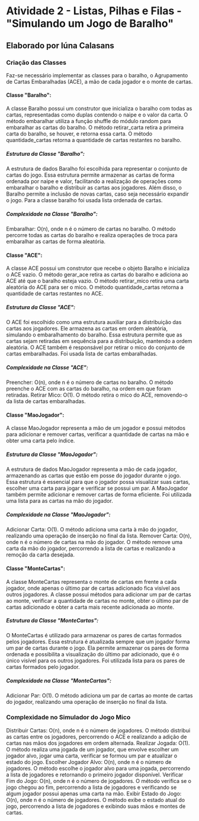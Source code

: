 # Atividade 2 - Listas, Pilhas e Filas - "Simulando um Jogo de Baralho"

## Elaborado por Iúna Calasans

### Criação das Classes

Faz-se necessário implementar as classes para o baralho, o Agrupamento de Cartas Embaralhadas (ACE), a mão de cada jogador e o monte de cartas.

#### Classe "Baralho":

A classe Baralho possui um construtor que inicializa o baralho com todas as cartas, representadas como duplas contendo o naipe e o valor da carta. O método embaralhar utiliza a função shuffle do módulo random para embaralhar as cartas do baralho. O método retirar_carta retira a primeira carta do baralho, se houver, e retorna essa carta. O método quantidade_cartas retorna a quantidade de cartas restantes no baralho.

##### Estrutura da Classe "Baralho":

A estrutura de dados Baralho foi escolhida para representar o conjunto de cartas do jogo. Essa estrutura permite armazenar as cartas de forma ordenada por naipe e valor, facilitando a realização de operações como embaralhar o baralho e distribuir as cartas aos jogadores. Além disso, o Baralho permite a inclusão de novas cartas, caso seja necessário expandir o jogo. Para a classe baralho foi usada lista ordenada de cartas.

##### Complexidade na Classe "Baralho":

Embaralhar: O(n), onde n é o número de cartas no baralho. O método percorre todas as cartas do baralho e realiza operações de troca para embaralhar as cartas de forma aleatória.

#### Classe "ACE":

A classe ACE possui um construtor que recebe o objeto Baralho e inicializa o ACE vazio. O método gerar_ace retira as cartas do baralho e adiciona ao ACE até que o baralho esteja vazio. O método retirar_mico retira uma carta aleatória do ACE para ser o mico. O método quantidade_cartas retorna a quantidade de cartas restantes no ACE.

##### Estrutura da Classe "ACE":

O ACE foi escolhido como uma estrutura auxiliar para a distribuição das cartas aos jogadores. Ele armazena as cartas em ordem aleatória, simulando o embaralhamento do baralho. Essa estrutura permite que as cartas sejam retiradas em sequência para a distribuição, mantendo a ordem aleatória. O ACE também é responsável por retirar o mico do conjunto de cartas embaralhadas. Foi usada lista de cartas embaralhadas.

##### Complexidade na Classe "ACE":

Preencher: O(n), onde n é o número de cartas no baralho. O método preenche o ACE com as cartas do baralho, na ordem em que foram retiradas.
Retirar Mico: O(1). O método retira o mico do ACE, removendo-o da lista de cartas embaralhadas.

#### Classe "MaoJogador":

A classe MaoJogador representa a mão de um jogador e possui métodos para adicionar e remover cartas, verificar a quantidade de cartas na mão e obter uma carta pelo índice.

##### Estrutura da Classe "MaoJogador":

A estrutura de dados MaoJogador representa a mão de cada jogador, armazenando as cartas que estão em posse do jogador durante o jogo. Essa estrutura é essencial para que o jogador possa visualizar suas cartas, escolher uma carta para jogar e verificar se possui um par. A MaoJogador também permite adicionar e remover cartas de forma eficiente. Foi utilizada uma lista para as cartas na mão do jogador.

##### Complexidade na Classe "MaoJogador":

Adicionar Carta: O(1). O método adiciona uma carta à mão do jogador, realizando uma operação de inserção no final da lista.
Remover Carta: O(n), onde n é o número de cartas na mão do jogador. O método remove uma carta da mão do jogador, percorrendo a lista de cartas e realizando a remoção da carta desejada.

#### Classe "MonteCartas":

A classe MonteCartas representa o monte de cartas em frente a cada jogador, onde apenas o último par de cartas adicionado fica visível aos outros jogadores. A classe possui métodos para adicionar um par de cartas ao monte, verificar a quantidade de cartas no monte, obter o último par de cartas adicionado e obter a carta mais recente adicionada ao monte.

##### Estrutura da Classe "MonteCartas":

O MonteCartas é utilizado para armazenar os pares de cartas formados pelos jogadores. Essa estrutura é atualizada sempre que um jogador forma um par de cartas durante o jogo. Ela permite armazenar os pares de forma ordenada e possibilita a visualização do último par adicionado, que é o único visível para os outros jogadores. Foi utilizada lista para os pares de cartas formados pelo jogador.

##### Complexidade na Classe "MonteCartas":

Adicionar Par: O(1). O método adiciona um par de cartas ao monte de cartas do jogador, realizando uma operação de inserção no final da lista.

### Complexidade no Simulador do Jogo Mico

Distribuir Cartas: O(n), onde n é o número de jogadores. O método distribui as cartas entre os jogadores, percorrendo o ACE e realizando a adição de cartas nas mãos dos jogadores em ordem alternada.
Realizar Jogada: O(1). O método realiza uma jogada de um jogador, que envolve escolher um jogador alvo, jogar uma carta, verificar se formou um par e atualizar o estado do jogo.
Escolher Jogador Alvo: O(n), onde n é o número de jogadores. O método escolhe o jogador alvo para uma jogada, percorrendo a lista de jogadores e retornando o primeiro jogador disponível.
Verificar Fim do Jogo: O(n), onde n é o número de jogadores. O método verifica se o jogo chegou ao fim, percorrendo a lista de jogadores e verificando se algum jogador possui apenas uma carta na mão.
Exibir Estado do Jogo: O(n), onde n é o número de jogadores. O método exibe o estado atual do jogo, percorrendo a lista de jogadores e exibindo suas mãos e montes de cartas.
